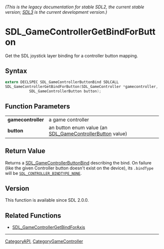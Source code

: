 ###### (This is the legacy documentation for stable SDL2, the current stable version; [SDL3](https://wiki.libsdl.org/SDL3/) is the current development version.)
# SDL_GameControllerGetBindForButton

Get the SDL joystick layer binding for a controller button mapping.

## Syntax

```c
extern DECLSPEC SDL_GameControllerButtonBind SDLCALL
SDL_GameControllerGetBindForButton(SDL_GameController *gamecontroller,
           SDL_GameControllerButton button);

```

## Function Parameters

|                        |                                                                                      |
| ---------------------- | ------------------------------------------------------------------------------------ |
| **gamecontroller**     | a game controller                                                                    |
| **button**             | an button enum value (an [SDL_GameControllerButton](SDL_GameControllerButton) value) |

## Return Value

Returns a [SDL_GameControllerButtonBind](SDL_GameControllerButtonBind)
describing the bind. On failure (like the given Controller button doesn't
exist on the device), its `.bindType` will be
[`SDL_CONTROLLER_BINDTYPE_NONE`](SDL_CONTROLLER_BINDTYPE_NONE).

## Version

This function is available since SDL 2.0.0.

## Related Functions

* [SDL_GameControllerGetBindForAxis](SDL_GameControllerGetBindForAxis)

----
[CategoryAPI](CategoryAPI), [CategoryGameController](CategoryGameController)

